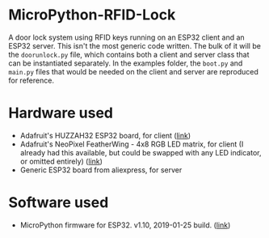 # MicroPython-RFID-Lock
A door lock system using RFID keys running on an ESP32 client and an ESP32 server.
This isn't the most generic code written. The bulk of it will be the `doorunlock.py` file, which contains both a client and server class that can be instantiated separately. In the examples folder, the `boot.py` and `main.py` files that would be needed on the client and server are reproduced for reference. 

# Hardware used
 * Adafruit's HUZZAH32 ESP32 board, for client ([link](https://www.adafruit.com/product/3405))
 * Adafruit's NeoPixel FeatherWing - 4x8 RGB LED matrix, for client (I already had this available, but could be swapped with any LED indicator, or omitted entirely) ([link](https://www.adafruit.com/product/2945))
 * Generic ESP32 board from aliexpress, for server
 
# Software used
 * MicroPython firmware for ESP32. v1.10, 2019-01-25 build. ([link](http://micropython.org/resources/firmware/esp32-20190125-v1.10.bin))
